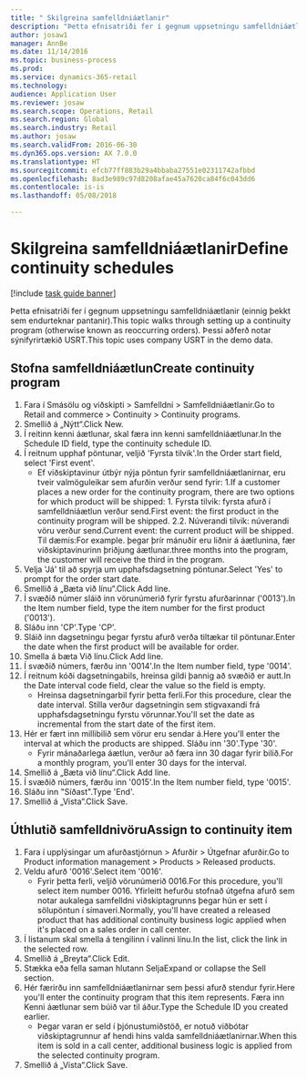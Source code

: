 ```yaml
--- 
title: " Skilgreina samfelldniáætlanir"
description: "Þetta efnisatriði fer í gegnum uppsetningu samfelldniáætlanir (einnig þekkt sem endurteknar pantanir)."
author: josaw1
manager: AnnBe
ms.date: 11/14/2016
ms.topic: business-process
ms.prod: 
ms.service: dynamics-365-retail
ms.technology: 
audience: Application User
ms.reviewer: josaw
ms.search.scope: Operations, Retail
ms.search.region: Global
ms.search.industry: Retail
ms.author: josaw
ms.search.validFrom: 2016-06-30
ms.dyn365.ops.version: AX 7.0.0
ms.translationtype: HT
ms.sourcegitcommit: efcb77ff883b29a4bbaba27551e02311742afbbd
ms.openlocfilehash: 8ad3e989c97d8208afae45a7620ca84f6c043dd6
ms.contentlocale: is-is
ms.lasthandoff: 05/08/2018

---
```

# <a name="define-continuity-schedules"></a><span data-ttu-id="09c7a-103"> Skilgreina samfelldniáætlanir</span><span class="sxs-lookup"><span data-stu-id="09c7a-103">Define continuity schedules</span></span>

[!include [task guide banner](../includes/task-guide-banner.md)]

<span data-ttu-id="09c7a-104">Þetta efnisatriði fer í gegnum uppsetningu samfelldniáætlanir (einnig þekkt sem endurteknar pantanir).</span><span class="sxs-lookup"><span data-stu-id="09c7a-104">This topic walks through setting up a continuity program (otherwise known as reoccurring orders).</span></span> <span data-ttu-id="09c7a-105">Þessi aðferð notar sýnifyrirtækið USRT.</span><span class="sxs-lookup"><span data-stu-id="09c7a-105">This topic uses company USRT in the demo data.</span></span>


## <a name="create-continuity-program"></a><span data-ttu-id="09c7a-106">Stofna samfelldniáætlun</span><span class="sxs-lookup"><span data-stu-id="09c7a-106">Create continuity program</span></span>
1. <span data-ttu-id="09c7a-107">Fara í Smásölu og viðskipti > Samfelldni > Samfelldniáætlanir.</span><span class="sxs-lookup"><span data-stu-id="09c7a-107">Go to Retail and commerce > Continuity > Continuity programs.</span></span>
2. <span data-ttu-id="09c7a-108">Smellið á „Nýtt“.</span><span class="sxs-lookup"><span data-stu-id="09c7a-108">Click New.</span></span>
3. <span data-ttu-id="09c7a-109">Í reitinn kenni áætlunar, skal færa inn kenni samfelldniáætlunar.</span><span class="sxs-lookup"><span data-stu-id="09c7a-109">In the Schedule ID field, type the continuity schedule ID.</span></span>
4. <span data-ttu-id="09c7a-110">Í reitnum upphaf pöntunar, veljið 'Fyrsta tilvik'.</span><span class="sxs-lookup"><span data-stu-id="09c7a-110">In the Order start field, select 'First event'.</span></span>
    * <span data-ttu-id="09c7a-111">Ef viðskiptavinur útbýr nýja pöntun fyrir samfelldniáætlanirnar, eru tveir valmöguleikar sem afurðin verður send fyrir:  1.</span><span class="sxs-lookup"><span data-stu-id="09c7a-111">If a customer places a new order for the continuity program, there are two options for which product will be shipped:  1.</span></span> <span data-ttu-id="09c7a-112">Fyrsta tilvik: fyrsta afurð í samfelldniáætlun verður send.</span><span class="sxs-lookup"><span data-stu-id="09c7a-112">First event: the first product in the continuity program will be shipped.</span></span>  <span data-ttu-id="09c7a-113">2.</span><span class="sxs-lookup"><span data-stu-id="09c7a-113">2.</span></span> <span data-ttu-id="09c7a-114">Núverandi tilvik: núverandi vöru verður send.</span><span class="sxs-lookup"><span data-stu-id="09c7a-114">Current event: the current product will be shipped.</span></span> <span data-ttu-id="09c7a-115">Til dæmis:</span><span class="sxs-lookup"><span data-stu-id="09c7a-115">For example.</span></span> <span data-ttu-id="09c7a-116">þegar þrír mánuðir eru liðnir á áætlunina, fær viðskiptavinurinn þriðjung áætlunar.</span><span class="sxs-lookup"><span data-stu-id="09c7a-116">three months into the program, the customer will receive the third in the program.</span></span>  
5. <span data-ttu-id="09c7a-117">Velja 'Já' til að spyrja um upphafsdagsetning pöntunar.</span><span class="sxs-lookup"><span data-stu-id="09c7a-117">Select 'Yes' to prompt for the order start date.</span></span>
6. <span data-ttu-id="09c7a-118">Smellið á „Bæta við línu“.</span><span class="sxs-lookup"><span data-stu-id="09c7a-118">Click Add line.</span></span>
7. <span data-ttu-id="09c7a-119">Í svæðið númer sláið inn vörunúmerið fyrir fyrstu afurðarinnar ('0013').</span><span class="sxs-lookup"><span data-stu-id="09c7a-119">In the Item number field, type the item number for the first product ('0013').</span></span>
8. <span data-ttu-id="09c7a-120">Sláðu inn 'CP'.</span><span class="sxs-lookup"><span data-stu-id="09c7a-120">Type 'CP'.</span></span>
9. <span data-ttu-id="09c7a-121">Sláið inn dagsetningu þegar fyrstu afurð verða tiltækar til pöntunar.</span><span class="sxs-lookup"><span data-stu-id="09c7a-121">Enter the date when the first product will be available for order.</span></span>
10. <span data-ttu-id="09c7a-122">Smella á bæta Við línu.</span><span class="sxs-lookup"><span data-stu-id="09c7a-122">Click Add line.</span></span>
11. <span data-ttu-id="09c7a-123">Í svæðið númers, færðu inn  '0014'.</span><span class="sxs-lookup"><span data-stu-id="09c7a-123">In the Item number field, type '0014'.</span></span>
12. <span data-ttu-id="09c7a-124">Í reitnum kóði dagsetningabils, hreinsa gildi þannig að svæðið er autt.</span><span class="sxs-lookup"><span data-stu-id="09c7a-124">In the Date interval code field, clear the value so the field is empty.</span></span>
    * <span data-ttu-id="09c7a-125">Hreinsa dagsetningarbil fyrir þetta ferli.</span><span class="sxs-lookup"><span data-stu-id="09c7a-125">For this procedure, clear the date interval.</span></span> <span data-ttu-id="09c7a-126">Stilla verður dagsetningin sem stigvaxandi frá upphafsdagsetningu fyrstu vörunnar.</span><span class="sxs-lookup"><span data-stu-id="09c7a-126">You'll set the date as incremental from the start date of the first item.</span></span>  
13. <span data-ttu-id="09c7a-127">Hér er fært inn millibilið sem vörur eru sendar á.</span><span class="sxs-lookup"><span data-stu-id="09c7a-127">Here you'll enter the interval at which the products are shipped.</span></span> <span data-ttu-id="09c7a-128">Sláðu inn '30'.</span><span class="sxs-lookup"><span data-stu-id="09c7a-128">Type '30'.</span></span>
    * <span data-ttu-id="09c7a-129">Fyrir mánaðarlega áætlun, verður að færa inn 30 dagar fyrir bilið.</span><span class="sxs-lookup"><span data-stu-id="09c7a-129">For a monthly program, you'll enter 30 days for the interval.</span></span>  
14. <span data-ttu-id="09c7a-130">Smellið á „Bæta við línu“.</span><span class="sxs-lookup"><span data-stu-id="09c7a-130">Click Add line.</span></span>
15. <span data-ttu-id="09c7a-131">Í svæðið númers, færðu inn  '0015'.</span><span class="sxs-lookup"><span data-stu-id="09c7a-131">In the Item number field, type '0015'.</span></span>
16. <span data-ttu-id="09c7a-132">Sláðu inn "Síðast".</span><span class="sxs-lookup"><span data-stu-id="09c7a-132">Type 'End'.</span></span>
17. <span data-ttu-id="09c7a-133">Smellið á „Vista“.</span><span class="sxs-lookup"><span data-stu-id="09c7a-133">Click Save.</span></span>

## <a name="assign-to-continuity-item"></a><span data-ttu-id="09c7a-134">Úthlutið samfelldnivöru</span><span class="sxs-lookup"><span data-stu-id="09c7a-134">Assign to continuity item</span></span>
1. <span data-ttu-id="09c7a-135">Fara í upplýsingar um afurðastjórnun > Afurðir > Útgefnar afurðir.</span><span class="sxs-lookup"><span data-stu-id="09c7a-135">Go to Product information management > Products > Released products.</span></span>
2. <span data-ttu-id="09c7a-136">Veldu afurð '0016'.</span><span class="sxs-lookup"><span data-stu-id="09c7a-136">Select item '0016'.</span></span>
    * <span data-ttu-id="09c7a-137">Fyrir þetta ferli, veljið vörunúmerið 0016.</span><span class="sxs-lookup"><span data-stu-id="09c7a-137">For this procedure, you'll select item number 0016.</span></span> <span data-ttu-id="09c7a-138">Yfirleitt hefurðu stofnað útgefna afurð sem notar aukalega samfelldni viðskiptagrunns þegar hún er sett í sölupöntun í símaveri.</span><span class="sxs-lookup"><span data-stu-id="09c7a-138">Normally, you'll have created a released product that has additional continuity business logic applied when it's placed on a sales order in call center.</span></span>  
3. <span data-ttu-id="09c7a-139">Í listanum skal smella á tengilinn í valinni línu.</span><span class="sxs-lookup"><span data-stu-id="09c7a-139">In the list, click the link in the selected row.</span></span>
4. <span data-ttu-id="09c7a-140">Smellið á „Breyta“.</span><span class="sxs-lookup"><span data-stu-id="09c7a-140">Click Edit.</span></span>
5. <span data-ttu-id="09c7a-141">Stækka eða fella saman  hlutann Selja</span><span class="sxs-lookup"><span data-stu-id="09c7a-141">Expand or collapse the Sell section.</span></span>
6. <span data-ttu-id="09c7a-142">Hér færirðu inn samfelldniáætlanirnar sem þessi afurð stendur fyrir.</span><span class="sxs-lookup"><span data-stu-id="09c7a-142">Here you'll enter the continuity program that this item represents.</span></span> <span data-ttu-id="09c7a-143">Færa inn Kenni áætlunar sem búið var til áður.</span><span class="sxs-lookup"><span data-stu-id="09c7a-143">Type the Schedule ID you created earlier.</span></span>
    * <span data-ttu-id="09c7a-144">Þegar varan er seld í þjónustumiðstöð, er notuð viðbótar viðskiptagrunnur af hendi hins valda samfelldniáætlanirnar.</span><span class="sxs-lookup"><span data-stu-id="09c7a-144">When this item is sold in a call center, additional business logic is applied from the selected continuity program.</span></span>  
7. <span data-ttu-id="09c7a-145">Smellið á „Vista“.</span><span class="sxs-lookup"><span data-stu-id="09c7a-145">Click Save.</span></span>


